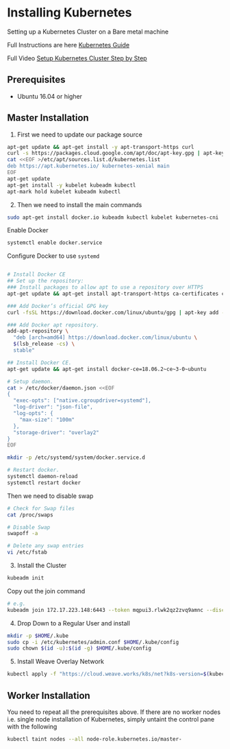 # Installing Kubernetes
Setting up a Kubernetes Cluster on a Bare metal machine

Full Instructions are here [Kubernetes Guide](https://kubernetes.io/docs/setup/production-environment/tools/kubeadm/install-kubeadm/)

Full Video [Setup Kubernetes Cluster Step by Step](https://www.youtube.com/watch?v=UWg3ORRRF60)



## Prerequisites
  - Ubuntu 16.04 or higher


## Master Installation
1. First we need to update our package source

```bash
apt-get update && apt-get install -y apt-transport-https curl
curl -s https://packages.cloud.google.com/apt/doc/apt-key.gpg | apt-key add -
cat <<EOF >/etc/apt/sources.list.d/kubernetes.list
deb https://apt.kubernetes.io/ kubernetes-xenial main
EOF
apt-get update
apt-get install -y kubelet kubeadm kubectl
apt-mark hold kubelet kubeadm kubectl
```

2. Then we need to install the main commands

```bash
sudo apt-get install docker.io kubeadm kubectl kubelet kubernetes-cni
```

Enable Docker

```bash
systemctl enable docker.service
```

Configure Docker to use `systemd`

```bash

# Install Docker CE
## Set up the repository:
### Install packages to allow apt to use a repository over HTTPS
apt-get update && apt-get install apt-transport-https ca-certificates curl software-properties-common

### Add Docker’s official GPG key
curl -fsSL https://download.docker.com/linux/ubuntu/gpg | apt-key add -

### Add Docker apt repository.
add-apt-repository \
  "deb [arch=amd64] https://download.docker.com/linux/ubuntu \
  $(lsb_release -cs) \
  stable"

## Install Docker CE.
apt-get update && apt-get install docker-ce=18.06.2~ce~3-0~ubuntu

# Setup daemon.
cat > /etc/docker/daemon.json <<EOF
{
  "exec-opts": ["native.cgroupdriver=systemd"],
  "log-driver": "json-file",
  "log-opts": {
    "max-size": "100m"
  },
  "storage-driver": "overlay2"
}
EOF

mkdir -p /etc/systemd/system/docker.service.d

# Restart docker.
systemctl daemon-reload
systemctl restart docker
```

Then we need to disable swap

```bash
# Check for Swap files
cat /proc/swaps

# Disable Swap
swapoff -a

# Delete any swap entries
vi /etc/fstab

```

3. Install the Cluster

```bash
kubeadm init
```

Copy out the join command

```bash
# e.g.
kubeadm join 172.17.223.148:6443 --token mqpui3.rlwk2qz2zvq9amnc --discovery-token-ca-cert-hash sha256:50ca6ffcde8076c39b436cec47eb1b906e058f51928af468d5eb09152fa6fede
```

4. Drop Down to a Regular User and install

```bash
mkdir -p $HOME/.kube
sudo cp -i /etc/kubernetes/admin.conf $HOME/.kube/config
sudo chown $(id -u):$(id -g) $HOME/.kube/config
```

5. Install Weave Overlay Network

```bash
kubectl apply -f "https://cloud.weave.works/k8s/net?k8s-version=$(kubectl version | base64 | tr -d '\n')"
```

## Worker Installation

You need to repeat all the prerequisites above. If there are no worker nodes i.e. single node installation of Kubernetes, simply untaint the control pane with the following

```bash
kubectl taint nodes --all node-role.kubernetes.io/master-
```